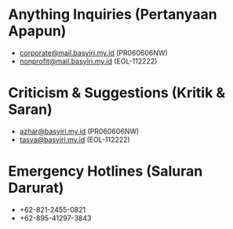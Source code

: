 # Anything Inquiries (Pertanyaan Apapun)

* corporate@mail.basyiri.my.id (PR060606NW)
* nonprofit@mail.basyiri.my.id (EOL-112222)

# Criticism & Suggestions (Kritik & Saran)

* azhar@basyiri.my.id (PR060606NW)
* tasya@basyiri.my.id (EOL-112222)

# Emergency Hotlines (Saluran Darurat)
* +62-821-2455-0821
* +62-895-41297-3843
